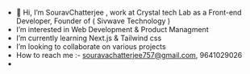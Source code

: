 - 👋 Hi, I’m SouravChatterjee , work at Crystal tech Lab as a Front-end Developer, Founder of ( Sivwave Technology )
-  I’m interested in Web Development & Product Managment 
-  I’m currently learning Next.js & Tailwind css
-  I’m looking to collaborate on various projects 
-  How to reach me :- souravachatterjee757@gmail.com, 9641029026
- 

<!---
SouravChatterjee2024/SouravChatterjee2024 is a ✨ special ✨ repository because its `README.md` (this file) appears on your GitHub profile.
You can click the Preview link to take a look at your changes.
--->
